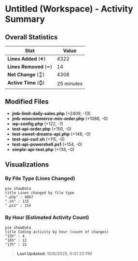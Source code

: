 # Untitled (Workspace) - Activity Summary 

## Overall Statistics

| Stat                   | Value                                                             |
| ---------------------- | ----------------------------------------------------------------- |
| **Lines Added** (➕)   | 4322                                          |
| **Lines Removed** (➖) | 14                                        |
| **Net Change** (↕)    | 4308                |
| **Active Time** (⌚)   | 25 minutes |


## Modified Files
- **jmb-limit-daily-sales.php** (+2409, -13)
- **jmb-woocommerce-min-order.php** (+1086, -0)
- **wp-config.php** (+122, -1)
- **test-api-order.php** (+150, -0)
- **test-sweet-dreams-api.php** (+148, -0)
- **test-api-curl.sh** (+115, -0)
- **test-api-powershell.ps1** (+154, -0)
- **simple-api-test.php** (+138, -0)

## Visualizations

### By File Type (Lines Changed)

```mermaid
pie showData
title Lines changed by file type
".php" : 4067
".sh" : 115
".ps1" : 154
```

### By Hour (Estimated Activity Count)

```mermaid
pie showData
title Coding activity by hour (count of changes)
"15h" : 4
"16h" : 12
"17h" : 15
```


> **Last Updated:** 10/6/2025, 6:01:33 PM